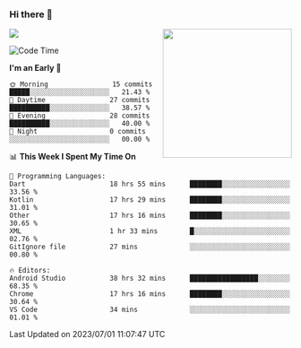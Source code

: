 ### Hi there 👋

![](https://metrics.lecoq.io/itaowu?template=classic&config.timezone=Asia%2FShanghai)
<img align='right' src="https://media.giphy.com/media/M9gbBd9nbDrOTu1Mqx/giphy.gif" width="230">

<!--START_SECTION:waka-->
![Code Time](http://img.shields.io/badge/Code%20Time-170%20hrs%2010%20mins-blue)

**I'm an Early 🐤** 

```text
🌞 Morning                15 commits          █████░░░░░░░░░░░░░░░░░░░░   21.43 % 
🌆 Daytime                27 commits          ██████████░░░░░░░░░░░░░░░   38.57 % 
🌃 Evening                28 commits          ██████████░░░░░░░░░░░░░░░   40.00 % 
🌙 Night                  0 commits           ░░░░░░░░░░░░░░░░░░░░░░░░░   00.00 % 
```


📊 **This Week I Spent My Time On** 

```text
💬 Programming Languages: 
Dart                     18 hrs 55 mins      ████████░░░░░░░░░░░░░░░░░   33.56 % 
Kotlin                   17 hrs 29 mins      ████████░░░░░░░░░░░░░░░░░   31.01 % 
Other                    17 hrs 16 mins      ████████░░░░░░░░░░░░░░░░░   30.65 % 
XML                      1 hr 33 mins        █░░░░░░░░░░░░░░░░░░░░░░░░   02.76 % 
GitIgnore file           27 mins             ░░░░░░░░░░░░░░░░░░░░░░░░░   00.80 % 

🔥 Editors: 
Android Studio           38 hrs 32 mins      █████████████████░░░░░░░░   68.35 % 
Chrome                   17 hrs 16 mins      ████████░░░░░░░░░░░░░░░░░   30.64 % 
VS Code                  34 mins             ░░░░░░░░░░░░░░░░░░░░░░░░░   01.01 % 
```


 Last Updated on 2023/07/01 11:07:47 UTC
<!--END_SECTION:waka-->

<!--
**itaowu/itaowu** is a ✨ _special_ ✨ repository because its `README.md` (this file) appears on your GitHub profile.

Here are some ideas to get you started:

- 🔭 I’m currently working on ...
- 🌱 I’m currently learning ...
- 👯 I’m looking to collaborate on ...
- 🤔 I’m looking for help with ...
- 💬 Ask me about ...
- 📫 How to reach me: ...
- 😄 Pronouns: ...
- ⚡ Fun fact: ...
-->
